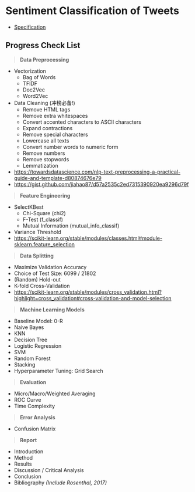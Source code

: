 # Sentiment Classification of Tweets

* [Specification](spec/ass2_spec.pdf)

## Progress Check List
> **Data Preprocessing**
* Vectorization
  * Bag of Words
  * TFIDF
  * Doc2Vec
  * Word2Vec
* Data Cleaning (冲榜必备!)
  * Remove HTML tags
  * Remove extra whitespaces
  * Convert accented characters to ASCII characters
  * Expand contractions
  * Remove special characters
  * Lowercase all texts
  * Convert number words to numeric form
  * Remove numbers
  * Remove stopwords
  * Lemmatization
* https://towardsdatascience.com/nlp-text-preprocessing-a-practical-guide-and-template-d80874676e79
* https://gist.github.com/jiahao87/d57a2535c2ed7315390920ea9296d79f

> **Feature Engineering**
* SelectKBest
  * Chi-Square (chi2)
  * F-Test (f_classif)
  * Mutual Information (mutual_info_classif)
* Variance Threshold
* https://scikit-learn.org/stable/modules/classes.html#module-sklearn.feature_selection

> **Data Splitting**
* Maximize Validation Accuracy
* Choice of Test Size: 6099 / 21802
* (Random) Hold-out
* K-fold Cross-Validation
* https://scikit-learn.org/stable/modules/cross_validation.html?highlight=cross_validation#cross-validation-and-model-selection

> **Machine Learning Models**
* Baseline Model: 0-R
* Naive Bayes
* KNN
* Decision Tree
* Logistic Regression
* SVM
* Random Forest
* Stacking
* Hyperparameter Tuning: Grid Search

> **Evaluation**
* Micro/Macro/Weighted Averaging
* ROC Curve
* Time Complexity

> **Error Analysis**
* Confusion Matrix

> **Report**
* Introduction
* Method
* Results
* Discussion / Critical Analysis
* Conclusion
* Bibliography  _(Include Rosenthal, 2017)_


